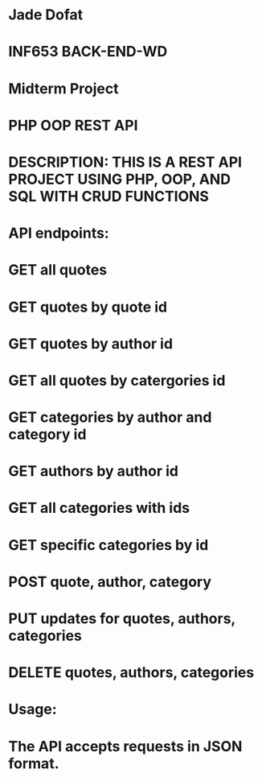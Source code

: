 # Jade Dofat
# INF653 BACK-END-WD
# Midterm Project

# PHP OOP REST API
# DESCRIPTION: THIS IS A REST API  PROJECT USING PHP, OOP, AND SQL WITH CRUD FUNCTIONS


# API endpoints:
# GET all quotes
# GET quotes by quote id
# GET quotes by author id
# GET all quotes by catergories id
# GET categories by author and category id
# GET authors by author id
# GET all categories with ids
# GET specific categories by id
# POST quote, author, category
# PUT updates for quotes, authors, categories
# DELETE quotes, authors, categories


# Usage:
# The API accepts requests in JSON format.
